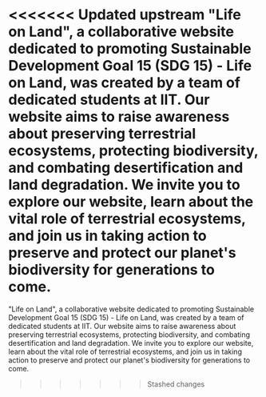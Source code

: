 <<<<<<< Updated upstream
"Life on Land", a collaborative website dedicated to promoting Sustainable Development Goal 15 (SDG 15) - Life on Land, was created by a team of dedicated students at IIT. Our website aims to raise awareness about preserving terrestrial ecosystems, protecting biodiversity, and combating desertification and land degradation. We invite you to explore our website, learn about the vital role of terrestrial ecosystems, and join us in taking action to preserve and protect our planet's biodiversity for generations to come.
=======
"Life on Land", a collaborative website dedicated to promoting Sustainable Development Goal 15 (SDG 15) - Life on Land, was created by a team of dedicated students at IIT. Our website aims to raise awareness about preserving terrestrial ecosystems, protecting biodiversity, and combating desertification and land degradation. We invite you to explore our website, learn about the vital role of terrestrial ecosystems, and join us in taking action to preserve and protect our planet's biodiversity for generations to come.
>>>>>>> Stashed changes
